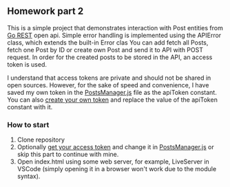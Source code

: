 ## Homework part 2

This is a simple project that demonstrates interaction with Post entities from [Go REST](https://gorest.co.in/) 
open api. Simple error handling is implemented using the APIError class, which extends the built-in Error clas
You can add fetch all Posts, fetch one Post by ID or create own Post and send it to API with POST request.
In order for the created posts to be stored in the API, an access token is used.

I understand that access tokens are private and should not be shared in open sources.
However, for the sake of speed and convenience, I have saved my own token
in the [PostsManager.js](https://github.com/mdudka/homework2-javascript/blob/main/part-2/scripts/PostsManager.js) file as the apiToken constant.
You can also [create your own token](https://gorest.co.in/my-account/access-tokens) 
and replace the value of the apiToken constant with it.


### How to start
1. Clone repository
2. Optionally [get your access token](https://gorest.co.in/my-account/access-tokens) and change it in
   [PostsManager.js](https://github.com/mdudka/homework2-javascript/blob/main/part-2/scripts/PostsManager.js) or skip this part to continue with mine.
3. Open index.html using some web server, for example, 
LiveServer in VSCode (simply opening it in a browser won't work due to the module syntax).

